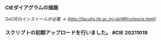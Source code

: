 ### CIEダイアグラムの描画
GoCIEのインストールが必要 → (http://faculty.iitr.ac.in/~krjt8fcy/gocie.html)

### スクリプトの初期アップロードを行いました。 #CIE 20211019
